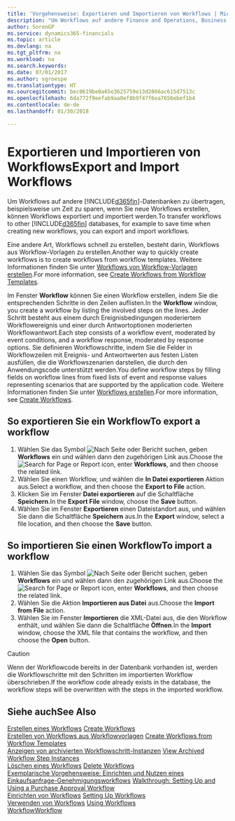 ```yaml
---
title: 'Vorgehensweise: Exportieren und Importieren von Workflows | Microsoft Docs'
description: "Um Workflows auf andere Finance and Operations, Business edition Datenbanken zu übertragen, beispielsweise um Zeit zu sparen, wenn Sie neue Workflows erstellen, können Workflows exportiert und importiert werden."
author: SorenGP
ms.service: dynamics365-financials
ms.topic: article
ms.devlang: na
ms.tgt_pltfrm: na
ms.workload: na
ms.search.keywords: 
ms.date: 07/01/2017
ms.author: sgroespe
ms.translationtype: HT
ms.sourcegitcommit: bec0619be0a65e3625759e13d2866ac615d7513c
ms.openlocfilehash: 6da772f9eefab9aa0ef8b9f47f6ea7656ebef1b4
ms.contentlocale: de-de
ms.lasthandoff: 01/30/2018

---
```

# <a name="export-and-import-workflows"></a><span data-ttu-id="9cca3-103">Exportieren und Importieren von Workflows</span><span class="sxs-lookup"><span data-stu-id="9cca3-103">Export and Import Workflows</span></span>
<span data-ttu-id="9cca3-104">Um Workflows auf andere [!INCLUDE[d365fin](includes/d365fin_md.md)]-Datenbanken zu übertragen, beispielsweise um Zeit zu sparen, wenn Sie neue Workflows erstellen, können Workflows exportiert und importiert werden.</span><span class="sxs-lookup"><span data-stu-id="9cca3-104">To transfer workflows to other [!INCLUDE[d365fin](includes/d365fin_md.md)] databases, for example to save time when creating new workflows, you can export and import workflows.</span></span>  

 <span data-ttu-id="9cca3-105">Eine andere Art, Workflows schnell zu erstellen, besteht darin, Workflows aus Workflow-Vorlagen zu erstellen.</span><span class="sxs-lookup"><span data-stu-id="9cca3-105">Another way to quickly create workflows is to create workflows from workflow templates.</span></span> <span data-ttu-id="9cca3-106">Weitere Informationen finden Sie unter [Workflows von Workflow-Vorlagen erstellen](across-how-to-create-workflows-from-workflow-templates.md).</span><span class="sxs-lookup"><span data-stu-id="9cca3-106">For more information, see [Create Workflows from Workflow Templates](across-how-to-create-workflows-from-workflow-templates.md).</span></span>  

 <span data-ttu-id="9cca3-107">Im Fenster **Workflow** können Sie einen Workflow erstellen, indem Sie die entsprechenden Schritte in den Zeilen auflisten.</span><span class="sxs-lookup"><span data-stu-id="9cca3-107">In the **Workflow** window, you create a workflow by listing the involved steps on the lines.</span></span> <span data-ttu-id="9cca3-108">Jeder Schritt besteht aus einem durch Ereignisbedingungen moderiertem Workflowereignis und einer durch Antwortoptionen moderierten Workflowantwort.</span><span class="sxs-lookup"><span data-stu-id="9cca3-108">Each step consists of a workflow event, moderated by event conditions, and a workflow response, moderated by response options.</span></span> <span data-ttu-id="9cca3-109">Sie definieren Workflowschritte, indem Sie die Felder in Workflowzeilen mit Ereignis- und Antwortwerten aus festen Listen ausfüllen, die die Workflowszenarien darstellen, die durch den Anwendungscode unterstützt werden.</span><span class="sxs-lookup"><span data-stu-id="9cca3-109">You define workflow steps by filling fields on workflow lines from fixed lists of event and response values representing scenarios that are supported by the application code.</span></span> <span data-ttu-id="9cca3-110">Weitere Informationen finden Sie unter [Workflows erstellen](across-how-to-create-workflows.md).</span><span class="sxs-lookup"><span data-stu-id="9cca3-110">For more information, see [Create Workflows](across-how-to-create-workflows.md).</span></span>  

## <a name="to-export-a-workflow"></a><span data-ttu-id="9cca3-111">So exportieren Sie ein Workflow</span><span class="sxs-lookup"><span data-stu-id="9cca3-111">To export a workflow</span></span>  
1.  <span data-ttu-id="9cca3-112">Wählen Sie das Symbol ![Nach Seite oder Bericht suchen](media/ui-search/search_small.png "Symbol Nach Seite oder Bericht suchen"), geben **Workflows** ein und wählen dann den zugehörigen Link aus.</span><span class="sxs-lookup"><span data-stu-id="9cca3-112">Choose the ![Search for Page or Report](media/ui-search/search_small.png "Search for Page or Report icon") icon, enter **Workflows**, and then choose the related link.</span></span>  
2.  <span data-ttu-id="9cca3-113">Wählen Sie einen Workflow, und wählen die **In Datei exportieren** Aktion aus.</span><span class="sxs-lookup"><span data-stu-id="9cca3-113">Select a workflow, and then choose the **Export to File** action.</span></span>  
3.  <span data-ttu-id="9cca3-114">Klicken Sie im Fenster **Datei exportieren** auf die Schaltfläche **Speichern**.</span><span class="sxs-lookup"><span data-stu-id="9cca3-114">In the **Export File** window, choose the **Save** button.</span></span>  
4.  <span data-ttu-id="9cca3-115">Wählen Sie im Fenster **Exportieren** einen Dateistandort aus, und wählen Sie dann die Schaltfläche **Speichern** aus.</span><span class="sxs-lookup"><span data-stu-id="9cca3-115">In the **Export** window, select a file location, and then choose the **Save** button.</span></span>  

## <a name="to-import-a-workflow"></a><span data-ttu-id="9cca3-116">So importieren Sie einen Workflow</span><span class="sxs-lookup"><span data-stu-id="9cca3-116">To import a workflow</span></span>  
1.  <span data-ttu-id="9cca3-117">Wählen Sie das Symbol ![Nach Seite oder Bericht suchen](media/ui-search/search_small.png "Symbol Nach Seite oder Bericht suchen"), geben **Workflows** ein und wählen dann den zugehörigen Link aus.</span><span class="sxs-lookup"><span data-stu-id="9cca3-117">Choose the ![Search for Page or Report](media/ui-search/search_small.png "Search for Page or Report icon") icon, enter **Workflows**, and then choose the related link.</span></span>  
2.  <span data-ttu-id="9cca3-118">Wählen Sie die Aktion **Importieren aus Datei** aus.</span><span class="sxs-lookup"><span data-stu-id="9cca3-118">Choose the **Import from File** action.</span></span>  
3.  <span data-ttu-id="9cca3-119">Wählen Sie im Fenster **Importieren** die XML-Datei aus, die den Workflow enthält, und wählen Sie dann die Schaltfläche **Öffnen**.</span><span class="sxs-lookup"><span data-stu-id="9cca3-119">In the **Import** window, choose the XML file that contains the workflow, and then choose the **Open** button.</span></span>  

> [!CAUTION]  
>  <span data-ttu-id="9cca3-120">Wenn der Workflowcode bereits in der Datenbank vorhanden ist, werden die Workflowschritte mit den Schritten im importierten Workflow überschrieben.</span><span class="sxs-lookup"><span data-stu-id="9cca3-120">If the workflow code already exists in the database, the workflow steps will be overwritten with the steps in the imported workflow.</span></span>  

## <a name="see-also"></a><span data-ttu-id="9cca3-121">Siehe auch</span><span class="sxs-lookup"><span data-stu-id="9cca3-121">See Also</span></span>  
 <span data-ttu-id="9cca3-122">[Erstellen eines Workflows](across-how-to-create-workflows.md) </span><span class="sxs-lookup"><span data-stu-id="9cca3-122">[Create Workflows](across-how-to-create-workflows.md) </span></span>  
 <span data-ttu-id="9cca3-123">[Erstellen von Workflows aus Workflowvorlagen](across-how-to-create-workflows-from-workflow-templates.md) </span><span class="sxs-lookup"><span data-stu-id="9cca3-123">[Create Workflows from Workflow Templates](across-how-to-create-workflows-from-workflow-templates.md) </span></span>  
 <span data-ttu-id="9cca3-124">[Anzeigen von archivierten Workflowschritt-Instanzen](across-how-to-view-archived-workflow-step-instances.md) </span><span class="sxs-lookup"><span data-stu-id="9cca3-124">[View Archived Workflow Step Instances](across-how-to-view-archived-workflow-step-instances.md) </span></span>  
 <span data-ttu-id="9cca3-125">[Löschen eines Workflows](across-how-to-delete-workflows.md) </span><span class="sxs-lookup"><span data-stu-id="9cca3-125">[Delete Workflows](across-how-to-delete-workflows.md) </span></span>  
 <span data-ttu-id="9cca3-126">[Exemplarische Vorgehensweise: Einrichten und Nutzen eines Einkaufsanfrage-Genehmigungsworkflows](walkthrough-setting-up-and-using-a-purchase-approval-workflow.md) </span><span class="sxs-lookup"><span data-stu-id="9cca3-126">[Walkthrough: Setting Up and Using a Purchase Approval Workflow](walkthrough-setting-up-and-using-a-purchase-approval-workflow.md) </span></span>  
 <span data-ttu-id="9cca3-127">[Einrichten von Workflows](across-set-up-workflows.md) </span><span class="sxs-lookup"><span data-stu-id="9cca3-127">[Setting Up Workflows](across-set-up-workflows.md) </span></span>  
 <span data-ttu-id="9cca3-128">[Verwenden von Workflows](across-use-workflows.md) </span><span class="sxs-lookup"><span data-stu-id="9cca3-128">[Using Workflows](across-use-workflows.md) </span></span>  
 [<span data-ttu-id="9cca3-129">Workflow</span><span class="sxs-lookup"><span data-stu-id="9cca3-129">Workflow</span></span>](across-workflow.md)   

